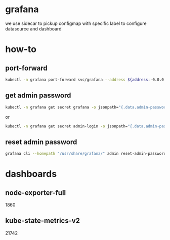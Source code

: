 # grafana

we use sidecar to pickup configmap with specific label to configure datasource and dashboard

# how-to

## port-forward

```bash
kubectl -n grafana port-forward svc/grafana --address ${address:-0.0.0.0} ${port:-3000}:80
```

## get admin password

```bash
kubectl -n grafana get secret grafana -o jsonpath="{.data.admin-password}" | base64 --decode ; echo
```

or

```bash
kubectl -n grafana get secret admin-login -o jsonpath="{.data.admin-password}" | base64 --decode ; echo
```

## reset admin password

```bash
grafana cli --homepath "/usr/share/grafana/" admin reset-admin-password $(cat /tmp/password)
```

# dashboards

## node-exporter-full

1860

## kube-state-metrics-v2

21742
